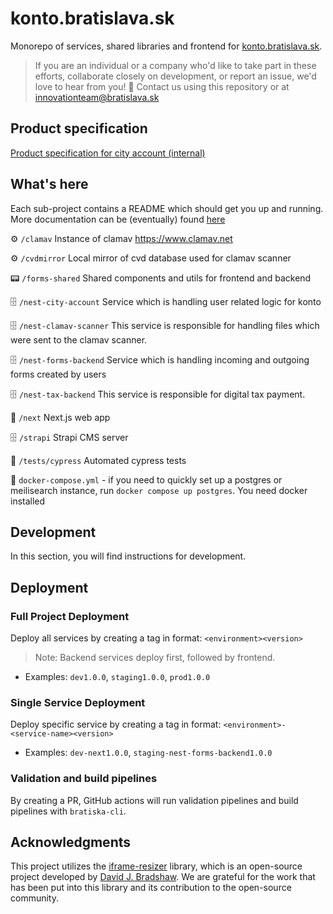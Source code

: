 # konto.bratislava.sk

Monorepo of services, shared libraries and frontend for [konto.bratislava.sk](https://konto.bratislava.sk).

> If you are an individual or a company who'd like to take part in these efforts, collaborate closely on development, or report an issue, we'd love to hear from you! 🙌 Contact us using this repository or at [innovationteam@bratislava.sk](mailto:innovationteam@bratislava.sk)

## Product specification

[Product specification for city account (internal)](https://magistratba.sharepoint.com/:w:/s/InnovationTeam/Ee7urGwpSLBGnhyBYT5OJyAB9yPAd8xctA2I_xU6rYWbuA?e=ofobAR)

## What's here

Each sub-project contains a README which should get you up and running. More documentation can be (eventually) found [here](https://bratislava.github.io)

⚙️️ `/clamav` Instance of clamav https://www.clamav.net

⚙️️ `/cvdmirror` Local mirror of cvd database used for clamav scanner

📟 `/forms-shared` Shared components and utils for frontend and backend

🗄️ `/nest-city-account` Service which is handling user related logic for konto

🗄️ `/nest-clamav-scanner` This service is responsible for handling files which were sent to the clamav scanner.

🗄️ `/nest-forms-backend` Service which is handling incoming and outgoing forms created by users

🗄️ `/nest-tax-backend` This service is responsible for digital tax payment.

🏡 `/next` Next.js web app

🗄️ `/strapi` Strapi CMS server

👀 `/tests/cypress` Automated cypress tests

🐳 `docker-compose.yml` - if you need to quickly set up a postgres or meilisearch instance, run `docker compose up postgres`. You need docker installed

## Development

In this section, you will find instructions for development.

## Deployment

### Full Project Deployment

Deploy all services by creating a tag in format: `<environment><version>`

> Note: Backend services deploy first, followed by frontend.

- Examples: `dev1.0.0`, `staging1.0.0`, `prod1.0.0`

### Single Service Deployment

Deploy specific service by creating a tag in format: `<environment>-<service-name><version>`

- Examples: `dev-next1.0.0`, `staging-nest-forms-backend1.0.0`

### Validation and build pipelines

By creating a PR, GitHub actions will run validation pipelines and build pipelines with `bratiska-cli`.

## Acknowledgments

This project utilizes the [iframe-resizer](https://github.com/davidjbradshaw/iframe-resizer) library, which is an open-source project developed by [David J. Bradshaw](https://github.com/davidjbradshaw). We are grateful for the work that has been put into this library and its contribution to the open-source community.
